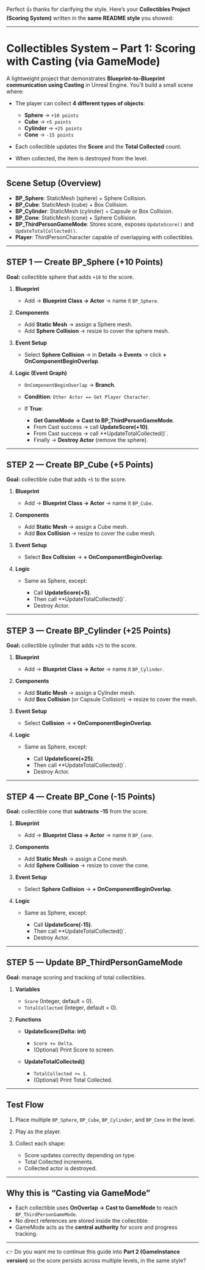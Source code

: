 Perfect 👍 thanks for clarifying the style.
Here’s your **Collectibles Project (Scoring System)** written in the **same README style** you showed:

---

# Collectibles System – Part 1: **Scoring with Casting (via GameMode)**

A lightweight project that demonstrates **Blueprint-to-Blueprint communication using Casting** in Unreal Engine. You’ll build a small scene where:

* The player can collect **4 different types of objects**:

  * **Sphere** → `+10 points`
  * **Cube** → `+5 points`
  * **Cylinder** → `+25 points`
  * **Cone** → `-15 points`
* Each collectible updates the **Score** and the **Total Collected** count.
* When collected, the item is destroyed from the level.

---

## Scene Setup (Overview)

* **BP\_Sphere**: StaticMesh (sphere) + Sphere Collision.
* **BP\_Cube**: StaticMesh (cube) + Box Collision.
* **BP\_Cylinder**: StaticMesh (cylinder) + Capsule or Box Collision.
* **BP\_Cone**: StaticMesh (cone) + Sphere Collision.
* **BP\_ThirdPersonGameMode**: Stores score, exposes `UpdateScore()` and `UpdateTotalCollected()`.
* **Player**: ThirdPersonCharacter capable of overlapping with collectibles.

---

## STEP 1 — Create **BP\_Sphere (+10 Points)**

**Goal:** collectible sphere that adds `+10` to the score.

1. **Blueprint**

   * Add → **Blueprint Class → Actor** → name it `BP_Sphere`.

2. **Components**

   * Add **Static Mesh** → assign a Sphere mesh.
   * Add **Sphere Collision** → resize to cover the sphere mesh.

3. **Event Setup**

   * Select **Sphere Collision** → in **Details → Events** → click **+ OnComponentBeginOverlap**.

4. **Logic (Event Graph)**

   * `OnComponentBeginOverlap` → **Branch**.
   * **Condition**: `Other Actor == Get Player Character`.
   * If **True**:

     * **Get GameMode → Cast to BP\_ThirdPersonGameMode**.
     * From Cast success → call **UpdateScore(+10)**.
     * From Cast success → call \*\*UpdateTotalCollected()\`.
     * Finally → **Destroy Actor** (remove the sphere).

---

## STEP 2 — Create **BP\_Cube (+5 Points)**

**Goal:** collectible cube that adds `+5` to the score.

1. **Blueprint**

   * Add → **Blueprint Class → Actor** → name it `BP_Cube`.

2. **Components**

   * Add **Static Mesh** → assign a Cube mesh.
   * Add **Box Collision** → resize to cover the cube mesh.

3. **Event Setup**

   * Select **Box Collision** → **+ OnComponentBeginOverlap**.

4. **Logic**

   * Same as Sphere, except:

     * Call **UpdateScore(+5)**.
     * Then call \*\*UpdateTotalCollected()\`.
     * Destroy Actor.

---

## STEP 3 — Create **BP\_Cylinder (+25 Points)**

**Goal:** collectible cylinder that adds `+25` to the score.

1. **Blueprint**

   * Add → **Blueprint Class → Actor** → name it `BP_Cylinder`.

2. **Components**

   * Add **Static Mesh** → assign a Cylinder mesh.
   * Add **Box Collision** (or Capsule Collision) → resize to cover the mesh.

3. **Event Setup**

   * Select **Collision** → **+ OnComponentBeginOverlap**.

4. **Logic**

   * Same as Sphere, except:

     * Call **UpdateScore(+25)**.
     * Then call \*\*UpdateTotalCollected()\`.
     * Destroy Actor.

---

## STEP 4 — Create **BP\_Cone (-15 Points)**

**Goal:** collectible cone that **subtracts -15** from the score.

1. **Blueprint**

   * Add → **Blueprint Class → Actor** → name it `BP_Cone`.

2. **Components**

   * Add **Static Mesh** → assign a Cone mesh.
   * Add **Sphere Collision** → resize to cover the cone.

3. **Event Setup**

   * Select **Sphere Collision** → **+ OnComponentBeginOverlap**.

4. **Logic**

   * Same as Sphere, except:

     * Call **UpdateScore(-15)**.
     * Then call \*\*UpdateTotalCollected()\`.
     * Destroy Actor.

---

## STEP 5 — Update **BP\_ThirdPersonGameMode**

**Goal:** manage scoring and tracking of total collectibles.

1. **Variables**

   * `Score` (Integer, default = 0).
   * `TotalCollected` (Integer, default = 0).

2. **Functions**

   * **UpdateScore(Delta: int)**

     * `Score += Delta`.
     * (Optional) Print Score to screen.
   * **UpdateTotalCollected()**

     * `TotalCollected += 1`.
     * (Optional) Print Total Collected.

---

## Test Flow

1. Place multiple `BP_Sphere`, `BP_Cube`, `BP_Cylinder`, and `BP_Cone` in the level.
2. Play as the player.
3. Collect each shape:

   * Score updates correctly depending on type.
   * Total Collected increments.
   * Collected actor is destroyed.

---

## Why this is “Casting via GameMode”

* Each collectible uses **OnOverlap → Cast to GameMode** to reach `BP_ThirdPersonGameMode`.
* No direct references are stored inside the collectible.
* GameMode acts as the **central authority** for score and progress tracking.

---

👉 Do you want me to continue this guide into **Part 2 (GameInstance version)** so the score persists across multiple levels, in the same style?
